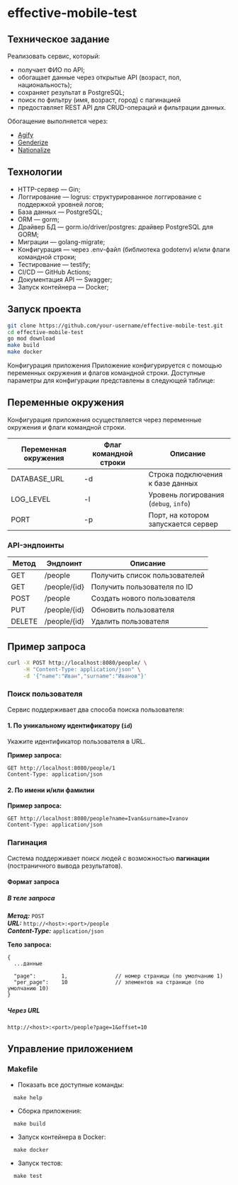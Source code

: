 # effective-mobile-test
## Техническое задание

Реализовать сервис, который:

- получает ФИО по API;
- обогащает данные через открытые API (возраст, пол, национальность);
- сохраняет результат в PostgreSQL;
- поиск по фильтру (имя, возраст, город) с пагинацией
- предоставляет REST API для CRUD-операций и фильтрации данных.

Обогащение выполняется через:

- [Agify](https://api.agify.io)
- [Genderize](https://api.genderize.io)
- [Nationalize](https://api.nationalize.io)


## Технологии

- HTTP-сервер — Gin;
- Логгирование — logrus: структурированное логгирование с поддержкой уровней логов;
- База данных — PostgreSQL;
- ORM — gorm;
- Драйвер БД — gorm.io/driver/postgres: драйвер PostgreSQL для GORM;
- Миграции — golang-migrate;
- Конфигурация — через .env-файл (библиотека godotenv) и/или флаги командной строки;
- Тестирование — testify;
- CI/CD —  GitHub Actions;
- Документация API — Swagger;
- Запуск контейнера — Docker;
##  Запуск проекта


```bash
git clone https://github.com/your-username/effective-mobile-test.git
cd effective-mobile-test
go mod download
make build
make docker
```
Конфигурация приложения
Приложение конфигурируется с помощью переменных окружения и флагов командной строки.
Доступные параметры для конфигурации представлены в следующей таблице:

##  Переменные окружения
Конфигурация приложения осуществляется через переменные окружения и флаги командной строки.

| Переменная окружения | Флаг командной строки | Описание                               |
|----------------------|------------------------|----------------------------------------|
| DATABASE_URL         | -d <dsn>               | Строка подключения к базе данных       |
| LOG_LEVEL            | -l <level>             | Уровень логирования (`debug`, `info`) |
| PORT                 | -p <port>              | Порт, на котором запускается сервер    |






### API-эндпоинты

| Метод  | Эндпоинт      | Описание                      |
| ------ | ------------- | ----------------------------- |
| GET    | /people       | Получить список пользователей |
| GET    | /people/{id}   | Получить пользователя по ID   |
| POST   | /people        | Создать нового пользователя   |
| PUT    | /people/{id}   | Обновить пользователя         |
| DELETE | /people/{id}   | Удалить пользователя          |
   

## Пример запроса

```bash
curl -X POST http://localhost:8080/people/ \
     -H "Content-Type: application/json" \
     -d '{"name":"Иван","surname":"Иванов"}'
```

### Поиск пользователя

Сервис поддерживает два способа поиска пользователя:

#### 1. По уникальному идентификатору (`id`)

Укажите идентификатор пользователя в URL.

**Пример запроса:**
```http
GET http://localhost:8080/people/1
Content-Type: application/json
```
#### 2.  По имени и/или фамилии

**Пример запроса:**
```http
GET http://localhost:8080/people?name=Ivan&surname=Ivanov
Content-Type: application/json
```
### Пагинация

Система поддерживает поиск людей  с возможностью **пагинации** (постраничного вывода результатов).
#### Формат запроса

##### В теле запроса

***Метод:*** `POST`  
***URL:*** `http://<host>:<port>/people`  
***Content-Type:*** `application/json`

**Тело запроса:**

```
{
  ...данные

  "page":        1,               // номер страницы (по умолчанию 1)
  "per_page":    10               // элементов на странице (по умолчанию 10)
}
```

##### Через URL
````
http://<host>:<port>/people?page=1&offset=10
````
## Управление приложением

### Makefile
- Показать все доступные команды:
````
  make help
````
- Сборка приложения:
````
  make build
````
- Запуск контейнера в Docker:
````
  make docker
````
- Запуск тестов:
````
  make test
````



